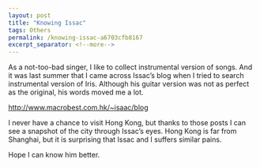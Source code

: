 ```yaml
---
layout: post
title: "Knowing Issac"
tags: Others
permalink: /knowing-issac-a6703cfb8167
excerpt_separator: <!--more-->
---
```

As a not-too-bad singer, I like to collect instrumental version of songs. And it was last summer that I came across Issac’s blog when I tried to search instrumental version of Iris. Although his guitar version was not as perfect as the original, his words moved me a lot.

http://www.macrobest.com.hk/~isaac/blog

I never have a chance to visit Hong Kong, but thanks to those posts I can see a snapshot of the city through Issac’s eyes. Hong Kong is far from Shanghai, but it is surprising that Issac and I suffers similar pains.

Hope I can know him better.
<!--more-->